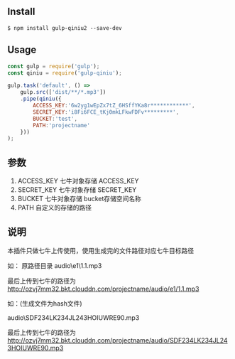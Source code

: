 
## Install

```
$ npm install gulp-qiniu2 --save-dev
```

## Usage

```js
const gulp = require('gulp');
const qiniu = require('gulp-qiniu');

gulp.task('default', () =>
    gulp.src(['dist/**/*.mp3'])
    .pipe(qiniu({
        ACCESS_KEY:'6w2yg1wEpZx7tZ_6HSffYKa8r************',
        SECRET_KEY:'i8Fi6FCE_tKj0mkLFkwFDFv*********',
        BUCKET:'test',
        PATH:'projectname'
    }))
);
```

## 参数

1. ACCESS_KEY   七牛对象存储 ACCESS_KEY
2. SECRET_KEY   七牛对象存储 SECRET_KEY
3. BUCKET       七牛对象存储 bucket存储空间名称
4. PATH         自定义的存储的路径


## 说明

本插件只做七牛上传使用，使用生成完的文件路径对应七牛目标路径

如：
原路径目录
audio\e1\1.1.mp3

最后上传到七牛的路径为
http://ozvj7mm32.bkt.clouddn.com/projectname/audio/e1/1.1.mp3

如：(生成文件为hash文件)

audio\SDF234LK234JL243HOIUWRE90.mp3

最后上传到七牛的路径为
http://ozvj7mm32.bkt.clouddn.com/projectname/audio/SDF234LK234JL243HOIUWRE90.mp3


